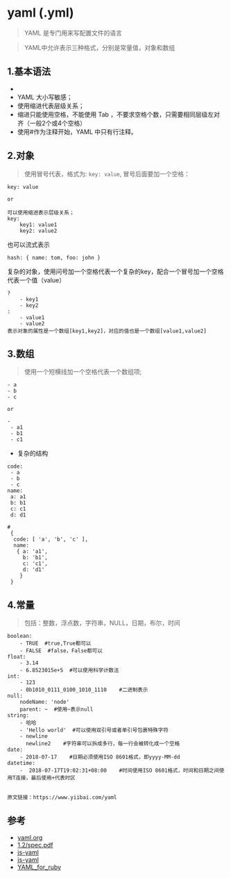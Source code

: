 # yaml (.yml)
>YAML 是专门用来写配置文件的语言

>YAML中允许表示三种格式，分别是常量值，对象和数组

## 1.基本语法
- 
- YAML 大小写敏感；
- 使用缩进代表层级关系；
- 缩进只能使用空格，不能使用 Tab ，不要求空格个数，只需要相同层级左对齐（一般2个或4个空格）
- 使用#作为注释开始，YAML 中只有行注释。


## 2.对象
>使用冒号代表，格式为: `key: value`, 冒号后面要加一个空格：

```
key: value

or

可以使用缩进表示层级关系；
key: 
    key1: value1
    key2: value2

```

也可以流式表示

```
hash: { name: tom, foo: john }
```

复杂的对象，使用问号加一个空格代表一个复杂的key，配合一个冒号加一个空格代表一个值（value）

```
?  
    - key1
    - key2
:
    - value1
    - value2
表示对象的属性是一个数组[key1,key2]，对应的值也是一个数组[value1,value2]
```


## 3.数组

>使用一个短横线加一个空格代表一个数组项;

```
- a
- b
- c

or 

-
 - a1
 - b1
 - c1
```

- 复杂的结构

```
code:
 - a
 - b
 - c 
name:
 a: a1 
 b: b1
 c: c1 
 d: d1

# 
 { 
  code: [ 'a', 'b', 'c' ],
  name: 
   { a: 'a1',
     b: 'b1',
     c: 'c1',
     d: 'd1' 
    } 
 } 
```


## 4.常量

>包括：整数，浮点数，字符串，NULL，日期，布尔，时间

```
boolean: 
    - TRUE  #true,True都可以
    - FALSE  #false，False都可以
float:
    - 3.14
    - 6.8523015e+5  #可以使用科学计数法
int:
    - 123
    - 0b1010_0111_0100_1010_1110    #二进制表示
null:
    nodeName: 'node'
    parent: ~  #使用~表示null
string:
    - 哈哈
    - 'Hello world'  #可以使用双引号或者单引号包裹特殊字符
    - newline
      newline2    #字符串可以拆成多行，每一行会被转化成一个空格
date:
    - 2018-07-17    #日期必须使用ISO 8601格式，即yyyy-MM-dd
datetime: 
    -  2018-07-17T19:02:31+08:00    #时间使用ISO 8601格式，时间和日期之间使用T连接，最后使用+代表时区
    
    
原文链接：https://www.yiibai.com/yaml
```


## 参考
- [yaml.org](https://yaml.org/)
- [1.2/spec.pdf](https://yaml.org/spec/1.2/spec.pdf)
- [js-yaml](https://github.com/nodeca/js-yaml)
- [js-yaml](http://nodeca.github.io/js-yaml/)
- [YAML_for_ruby](https://yaml.org/YAML_for_ruby.html)
